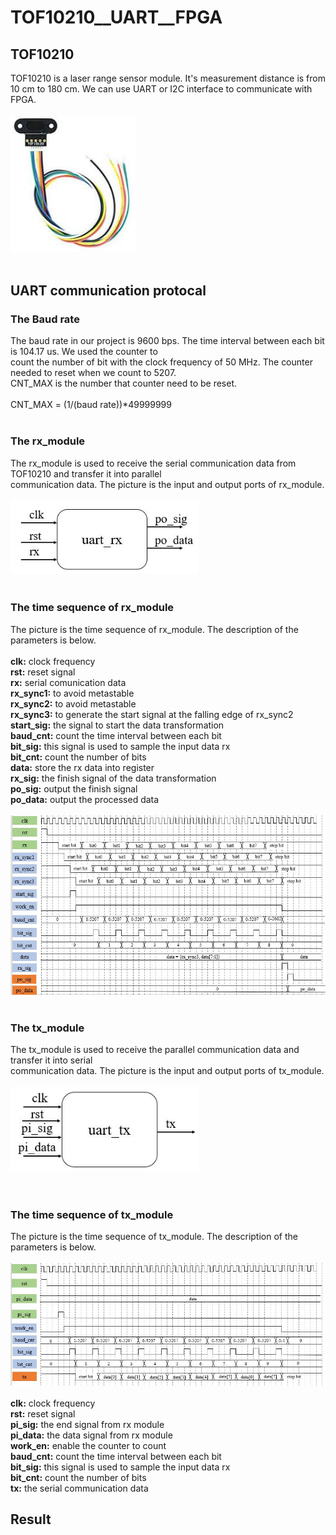 # TOF10210__UART__FPGA

## TOF10210 
TOF10210 is a laser range sensor module. It's measurement distance is from 10 cm to 180 cm. We can
use UART or I2C interface to communicate with FPGA.<br>
<br>
<img src="https://github.com/tim8557/TOF10210__UART__FPGA/blob/main/images/sensor_photo.jpg" width="200" ><br>
<br>
## UART communication protocal
### The Baud rate
The baud rate in our project is 9600 bps. The time interval between each bit is 104.17 us. We used the counter to<br>
count the number of bit with the clock frequency of 50 MHz. The counter needed to reset when we count to 5207.<br>
CNT_MAX is the number that counter need to be reset.<br>
<br>
CNT_MAX = (1/(baud rate))*49999999<br>
<br>
### The rx_module
The rx_module is used to receive the serial communication data from TOF10210 and transfer it into parallel<br>
communication data. The picture is the input and output ports of rx_module.<br>
<br>
<img src="https://github.com/tim8557/TOF10210__UART__FPGA/blob/main/images/rx_module.JPG" width="300" ><br>
<br>
### The time sequence of rx_module
The picture is the time sequence of rx_module. The description of the parameters is below.<br>
<br>
**clk:** clock frequency<br>
**rst:** reset signal<br>
**rx:** serial comunication data<br>
**rx_sync1:** to avoid metastable<br>
**rx_sync2:** to avoid metastable<br>
**rx_sync3:** to generate the start signal at the falling edge of rx_sync2<br>
**start_sig:** the signal to start the data transformation<br>
**baud_cnt:** count the time interval between each bit<br>
**bit_sig:** this signal is used to sample the input data rx<br>
**bit_cnt:** count the number of bits<br>
**data:** store the rx data into register<br>
**rx_sig:** the finish signal of the data transformation<br>
**po_sig:** output the finish signal<br>
**po_data:** output the processed data<br>
<br>
![image](https://github.com/tim8557/TOF10210__UART__FPGA/blob/main/images/rx_time_sequence_2.JPG)<br>
<br>
### The tx_module
The tx_module is used to receive the parallel communication data and transfer it into serial<br>
communication data. The picture is the input and output ports of tx_module.<br>
<br>
<img src="https://github.com/tim8557/TOF10210__UART__FPGA/blob/main/images/tx_module_2.JPG" width="300" ><br>
<br>
<br>
### The time sequence of tx_module
The picture is the time sequence of tx_module. The description of the parameters is below.<br>
<br>
![image](https://github.com/tim8557/TOF10210__UART__FPGA/blob/main/images/tx_time_sequence.JPG)<br>
<br>
**clk:** clock frequency<br>
**rst:** reset signal<br>
**pi_sig:** the end signal from rx module<br>
**pi_data:** the data signal from rx module<br>
**work_en:** enable the counter to count<br>
**baud_cnt:** count the time interval between each bit<br>
**bit_sig:** this signal is used to sample the input data rx<br>
**bit_cnt:** count the number of bits<br>
**tx:** the serial communication data<br>


## Result

